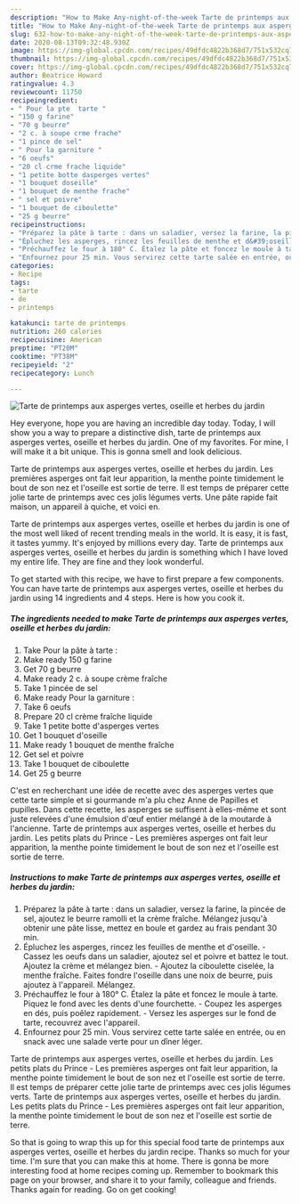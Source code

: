 ```yaml
---
description: "How to Make Any-night-of-the-week Tarte de printemps aux asperges vertes, oseille et herbes du jardin"
title: "How to Make Any-night-of-the-week Tarte de printemps aux asperges vertes, oseille et herbes du jardin"
slug: 632-how-to-make-any-night-of-the-week-tarte-de-printemps-aux-asperges-vertes-oseille-et-herbes-du-jardin
date: 2020-08-13T09:32:48.930Z
image: https://img-global.cpcdn.com/recipes/49dfdc4822b368d7/751x532cq70/tarte-de-printemps-aux-asperges-vertes-oseille-et-herbes-du-jardin-photo-principale-de-la-recette.jpg
thumbnail: https://img-global.cpcdn.com/recipes/49dfdc4822b368d7/751x532cq70/tarte-de-printemps-aux-asperges-vertes-oseille-et-herbes-du-jardin-photo-principale-de-la-recette.jpg
cover: https://img-global.cpcdn.com/recipes/49dfdc4822b368d7/751x532cq70/tarte-de-printemps-aux-asperges-vertes-oseille-et-herbes-du-jardin-photo-principale-de-la-recette.jpg
author: Beatrice Howard
ratingvalue: 4.3
reviewcount: 11750
recipeingredient:
- " Pour la pte  tarte "
- "150 g farine"
- "70 g beurre"
- "2 c. à soupe crme frache"
- "1 pince de sel"
- " Pour la garniture "
- "6 oeufs"
- "20 cl crme frache liquide"
- "1 petite botte dasperges vertes"
- "1 bouquet doseille"
- "1 bouquet de menthe frache"
- " sel et poivre"
- "1 bouquet de ciboulette"
- "25 g beurre"
recipeinstructions:
- "Préparez la pâte à tarte : dans un saladier, versez la farine, la pincée de sel, ajoutez le beurre ramolli et la crème fraîche. Mélangez jusqu&#39;à obtenir une pâte lisse, mettez en boule et gardez au frais pendant 30 min."
- "Épluchez les asperges, rincez les feuilles de menthe et d&#39;oseille. Cassez les oeufs dans un saladier, ajoutez sel et poivre et battez le tout. Ajoutez la crème et mélangez bien. Ajoutez la ciboulette ciselée, la menthe fraîche. Faites fondre l&#39;oseille dans une noix de beurre, puis ajoutez à l&#39;appareil. Mélangez."
- "Préchauffez le four à 180° C. Étalez la pâte et foncez le moule à tarte. Piquez le fond avec les dents d&#39;une fourchette. Coupez les asperges en dés, puis poêlez rapidement. Versez les asperges sur le fond de tarte, recouvrez avec l&#39;appareil."
- "Enfournez pour 25 min. Vous servirez cette tarte salée en entrée, ou en snack avec une salade verte pour un dîner léger."
categories:
- Recipe
tags:
- tarte
- de
- printemps

katakunci: tarte de printemps 
nutrition: 260 calories
recipecuisine: American
preptime: "PT20M"
cooktime: "PT38M"
recipeyield: "2"
recipecategory: Lunch

---
```



![Tarte de printemps aux asperges vertes, oseille et herbes du jardin](https://img-global.cpcdn.com/recipes/49dfdc4822b368d7/751x532cq70/tarte-de-printemps-aux-asperges-vertes-oseille-et-herbes-du-jardin-photo-principale-de-la-recette.jpg)

Hey everyone, hope you are having an incredible day today. Today, I will show you a way to prepare a distinctive dish, tarte de printemps aux asperges vertes, oseille et herbes du jardin. One of my favorites. For mine, I will make it a bit unique. This is gonna smell and look delicious.

Tarte de printemps aux asperges vertes, oseille et herbes du jardin. Les premières asperges ont fait leur apparition, la menthe pointe timidement le bout de son nez et l&#39;oseille est sortie de terre. Il est temps de préparer cette jolie tarte de printemps avec ces jolis légumes verts. Une pâte rapide fait maison, un appareil à quiche, et voici en.

Tarte de printemps aux asperges vertes, oseille et herbes du jardin is one of the most well liked of recent trending meals in the world. It is easy, it is fast, it tastes yummy. It's enjoyed by millions every day. Tarte de printemps aux asperges vertes, oseille et herbes du jardin is something which I have loved my entire life. They are fine and they look wonderful.


To get started with this recipe, we have to first prepare a few components. You can have tarte de printemps aux asperges vertes, oseille et herbes du jardin using 14 ingredients and 4 steps. Here is how you cook it.

<!--inarticleads1-->

##### The ingredients needed to make Tarte de printemps aux asperges vertes, oseille et herbes du jardin:

1. Take  Pour la pâte à tarte :
1. Make ready 150 g farine
1. Get 70 g beurre
1. Make ready 2 c. à soupe crème fraîche
1. Take 1 pincée de sel
1. Make ready  Pour la garniture :
1. Take 6 oeufs
1. Prepare 20 cl crème fraîche liquide
1. Take 1 petite botte d&#39;asperges vertes
1. Get 1 bouquet d&#39;oseille
1. Make ready 1 bouquet de menthe fraîche
1. Get  sel et poivre
1. Take 1 bouquet de ciboulette
1. Get 25 g beurre


C&#39;est en recherchant une idée de recette avec des asperges vertes que cette tarte simple et si gourmande m&#39;a plu chez Anne de Papilles et pupilles. Dans cette recette, les asperges se suffisent à elles-même et sont juste relevées d&#39;une émulsion d&#39;œuf entier mélangé à de la moutarde à l&#39;ancienne. Tarte de printemps aux asperges vertes, oseille et herbes du jardin. Les petits plats du Prince - Les premières asperges ont fait leur apparition, la menthe pointe timidement le bout de son nez et l&#39;oseille est sortie de terre. 

<!--inarticleads2-->

##### Instructions to make Tarte de printemps aux asperges vertes, oseille et herbes du jardin:

1. Préparez la pâte à tarte : dans un saladier, versez la farine, la pincée de sel, ajoutez le beurre ramolli et la crème fraîche. Mélangez jusqu&#39;à obtenir une pâte lisse, mettez en boule et gardez au frais pendant 30 min.
1. Épluchez les asperges, rincez les feuilles de menthe et d&#39;oseille. - Cassez les oeufs dans un saladier, ajoutez sel et poivre et battez le tout. Ajoutez la crème et mélangez bien. - Ajoutez la ciboulette ciselée, la menthe fraîche. Faites fondre l&#39;oseille dans une noix de beurre, puis ajoutez à l&#39;appareil. Mélangez.
1. Préchauffez le four à 180° C. Étalez la pâte et foncez le moule à tarte. Piquez le fond avec les dents d&#39;une fourchette. - Coupez les asperges en dés, puis poêlez rapidement. - Versez les asperges sur le fond de tarte, recouvrez avec l&#39;appareil.
1. Enfournez pour 25 min. Vous servirez cette tarte salée en entrée, ou en snack avec une salade verte pour un dîner léger.


Tarte de printemps aux asperges vertes, oseille et herbes du jardin. Les petits plats du Prince - Les premières asperges ont fait leur apparition, la menthe pointe timidement le bout de son nez et l&#39;oseille est sortie de terre. Il est temps de préparer cette jolie tarte de printemps avec ces jolis légumes verts. Tarte de printemps aux asperges vertes, oseille et herbes du jardin. Les petits plats du Prince - Les premières asperges ont fait leur apparition, la menthe pointe timidement le bout de son nez et l&#39;oseille est sortie de terre. 

So that is going to wrap this up for this special food tarte de printemps aux asperges vertes, oseille et herbes du jardin recipe. Thanks so much for your time. I'm sure that you can make this at home. There is gonna be more interesting food at home recipes coming up. Remember to bookmark this page on your browser, and share it to your family, colleague and friends. Thanks again for reading. Go on get cooking!
